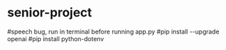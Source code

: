 # senior-project

#speech bug, run in terminal before running app.py
#pip install --upgrade openai
#pip install python-dotenv
